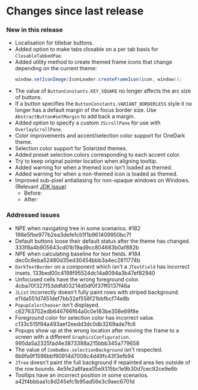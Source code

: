 # Changes since last release

### New in this release
- Localisation for titlebar buttons.
- Added option to make tabs closable on a per tab basis for `ClosableTabbedPae`.
- Added utility method to create themed frame icons that change depending on the
  current theme:
  ````java
  window.setIconImage(IconLoader.createFrameIcon(icon, window));
  ````
- The value of `ButtonConstants.KEY_SQUARE` no longer affects the arc size of buttons.
- If a button specifies the `ButtonConstants.VARIANT_BORDERLESS` style it no longer has a default margin of the focus border size.
  Use `AbstractButton#setMargin` to add back a margin.
- Added option to specify a custom `JScrollPane` for use with `OverlayScrollPane`.
- Color improvements and accent/selection color support for OneDark theme.
- Selection color support for Solarized themes.
- Added preset selection colors corresponding to each accent color.
- Try to keep original pointer location when aligning tooltip.
- Added warning for when a themed icon isn't loaded as themed.
- Added warning for when a non-themed icon is loaded as themed.
- Improved sub-pixel antialiasing for non-opaque windows on Windows. (Relevant [JDK issue](https://bugs.openjdk.java.net/browse/JDK-8215980?attachmentOrder=desc))
  - Before:
  - After:

### Addressed issues
- NPE when navigating tree in some scenarios. #182  198e5fbe977b2ea3defe1cb1f1b961409950bc7f
- Default buttons loose their default status after the theme has changed. 333f8a4b905643cd01b19ad9cc804683b0af882b
- NPE when calculating baseline for text fields. #184 dec0c8eba52480d35ed30454bbb3a4ec2811774b
- `DarkTextBorder` on a component which isn't a `JTextField` has incorrect insets. 133bed00c4198f95524dc14a8094a3b47ef82940  
- Unfocused cells have the wrong foreground color. 4cba70f327f53ddfd03214d0df0f37ff0137f46a
- `JList` incorrectly doesn't fully paint rows with striped background. e11da551d7451def7bb32ef558f21bbfbcf74e8b
- `PopupColorChooser` isn't displayed. c62763702edb646766f64a0c0e183be358e69f8e
- Foreground color for selection color has incorrect value. c133c515f94a493aef2eedd3dc0db3269ade7fc6
- Popups show up at the wrong location after moving the frame to a screen with a different `GraphicsConfiguration`. 995da5a2325fad4e3873388a215bbb345a779658 
- The value of `ComboBox.selectionBackground` isn't respected. 6b9fa9f1596bbf90914d7008c4d49fc43f3efb94
- `JTree` doesn't paint the full background if repainted area lies outside of the row bounds. 4e5fe2a6faea05e9315bc1e9b30d7cec92ce9e6b
- Tooltips have an incorrect position in some scenarios. a42f4bbbaa1c8d245efc1b95ad56e3c9aec6701d
